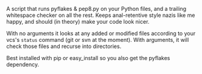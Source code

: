 A script that runs pyflakes & pep8.py on your Python files, and a trailing
whitespace checker on all the rest.  Keeps anal-retentive style nazis like me
happy, and should (in theory) make your code look nicer.

With no arguments it looks at any added or modified files according to your
vcs's `status` command (git or svn at the moment).  With arguments, it will
check those files and recurse into directories.

Best installed with pip or easy_install so you also get the pyflakes dependency.
